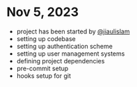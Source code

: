 # Nov 5, 2023

- project has been started by [@jiaulislam](https://github.com/jiaulislam/)
- setting up codebase
- setting up authentication scheme
- setting up user management systems
- defining project dependencies
- pre-commit setup
- hooks setup for git
